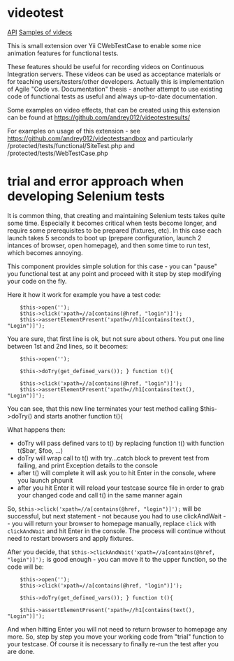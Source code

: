 # videotest

[API](http://andrey012.github.io/videotest/docs/)
[Samples of videos](https://github.com/andrey012/videotestresults/)

This is small extension over Yii CWebTestCase to enable some nice animation features for functional tests.

These features should be useful for recording videos on Continuous Integration servers. These videos can be used as acceptance materials or for teaching users/testers/other developers. Actually this is implementation of Agile "Code vs. Documentation" thesis - another attempt to use existing code of functional tests as useful and always up-to-date documentation.

Some examples on video effects, that can be created using this extension can be found at https://github.com/andrey012/videotestresults/

For examples on usage of this extension - see https://github.com/andrey012/videotestsandbox and particularly /protected/tests/functional/SiteTest.php and /protected/tests/WebTestCase.php

# trial and error approach when developing Selenium tests

It is common thing, that creating and maintaining Selenium tests takes quite some time. Especially it becomes critical when tests become longer, and require some prerequisites to be prepared (fixtures, etc). In this case each launch takes 5 seconds to boot up (prepare configuration, launch 2 intances of browser, open homepage), and then some time to run test, which becomes annoying. 

This component provides simple solution for this case - you can "pause" you functional test at any point and proceed with it step by step modifying your code on the fly. 

Here it how it work for example you have a test code: 
```
    $this->open('');
    $this->click('xpath=//a[contains(@href, "login")]');
    $this->assertElementPresent('xpath=//h1[contains(text(), "Login")]');
```

You are sure, that first line is ok, but not sure about others. You put one line between 1st and 2nd lines, so it becomes: 

```
    $this->open('');
    
    $this->doTry(get_defined_vars()); } function t(){
    
    $this->click('xpath=//a[contains(@href, "login")]');
    $this->assertElementPresent('xpath=//h1[contains(text(), "Login")]');
```

You can see, that this new line terminates your test method calling $this->doTry() and starts another function t(){

What happens then: 
* doTry will pass defined vars to t() by replacing function t() with function t($bar, $foo, ...)
* doTry will wrap call to t() with try...catch block to prevent test from failing, and print Exception details to the console
* after t() will complete it will ask you to hit Enter in the console, where you launch phpunit
* after you hit Enter it will reload your testcase source file in order to grab your changed code and call t() in the same manner again

So, ```$this->click('xpath=//a[contains(@href, "login")]');``` will be successful, but next statement - not because you had to use clickAndWait -- you will return your browser to homepage manually, replace ```click``` with ```clickAndWait``` and hit Enter in the console. The process will continue without need to restart browsers and apply fixtures. 

After you decide, that ```$this->clickAndWait('xpath=//a[contains(@href, "login")]');``` is good enough - you can move it to the upper function, so the code will be: 


```
    $this->open('');
    $this->click('xpath=//a[contains(@href, "login")]');
    
    $this->doTry(get_defined_vars()); } function t(){
    
    $this->assertElementPresent('xpath=//h1[contains(text(), "Login")]');
```

And when hitting Enter you will not need to return browser to homepage any more. So, step by step you move your working code from "trial" function to your testcase. Of course it is necessary to finally re-run the test after you are done. 

